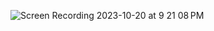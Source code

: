 ![Screen Recording 2023-10-20 at 9 21 08 PM](https://github.com/owaisnazir110928/-Earning-Calculator/assets/63143570/57dc0d7b-3204-4d19-b2e4-0f9f0690dbaf)
